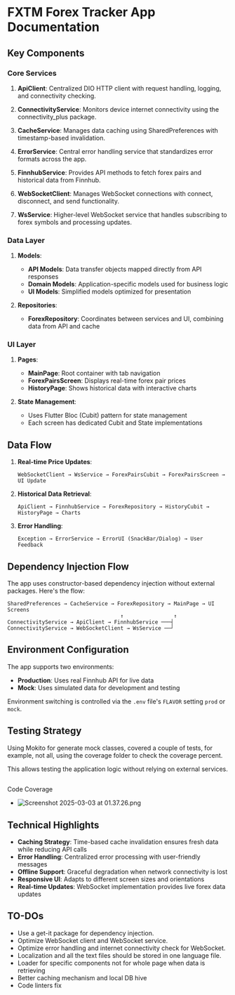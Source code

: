 # FXTM Forex Tracker App Documentation

## Key Components

### Core Services

1. **ApiClient**: Centralized DIO HTTP client with request handling, logging, and connectivity checking.

2. **ConnectivityService**: Monitors device internet connectivity using the connectivity_plus package.

3. **CacheService**: Manages data caching using SharedPreferences with timestamp-based invalidation.

4. **ErrorService**: Central error handling service that standardizes error formats across the app.

5. **FinnhubService**: Provides API methods to fetch forex pairs and historical data from Finnhub.

6. **WebSocketClient**: Manages WebSocket connections with connect, disconnect, and send functionality.

7. **WsService**: Higher-level WebSocket service that handles subscribing to forex symbols and processing updates.

### Data Layer

1. **Models**:
   - **API Models**: Data transfer objects mapped directly from API responses
   - **Domain Models**: Application-specific models used for business logic
   - **UI Models**: Simplified models optimized for presentation

2. **Repositories**:
   - **ForexRepository**: Coordinates between services and UI, combining data from API and cache

### UI Layer

1. **Pages**:
   - **MainPage**: Root container with tab navigation
   - **ForexPairsScreen**: Displays real-time forex pair prices
   - **HistoryPage**: Shows historical data with interactive charts

2. **State Management**:
   - Uses Flutter Bloc (Cubit) pattern for state management
   - Each screen has dedicated Cubit and State implementations

## Data Flow

1. **Real-time Price Updates**:
   ```
   WebSocketClient → WsService → ForexPairsCubit → ForexPairsScreen → UI Update
   ```

2. **Historical Data Retrieval**:
   ```
   ApiClient → FinnhubService → ForexRepository → HistoryCubit → HistoryPage → Charts
   ```

3. **Error Handling**:
   ```
   Exception → ErrorService → ErrorUI (SnackBar/Dialog) → User Feedback
   ```

## Dependency Injection Flow

The app uses constructor-based dependency injection without external packages. Here's the flow:

```
SharedPreferences → CacheService → ForexRepository → MainPage → UI Screens
                                    ↑                ↑
ConnectivityService → ApiClient → FinnhubService ───┤
ConnectivityService → WebSocketClient → WsService ──┘
```

## Environment Configuration

The app supports two environments:
- **Production**: Uses real Finnhub API for live data
- **Mock**: Uses simulated data for development and testing

Environment switching is controlled via the `.env` file's `FLAVOR` setting `prod` or `mock`.

## Testing Strategy
Using Mokito for generate mock classes, covered a couple of tests, for example, not all, using the coverage folder to check the coverage percent.

This allows testing the application logic without relying on external services.

##
Code Coverage
- ![Screenshot 2025-03-03 at 01.37.26.png](..%2F..%2F..%2F..%2Fvar%2Ffolders%2Fr8%2F842m9prn3vj5cg1y_56xq88w0000gq%2FT%2FTemporaryItems%2FNSIRD_screencaptureui_kwWOeQ%2FScreenshot%202025-03-03%20at%2001.37.26.png)

## Technical Highlights

- **Caching Strategy**: Time-based cache invalidation ensures fresh data while reducing API calls
- **Error Handling**: Centralized error processing with user-friendly messages
- **Offline Support**: Graceful degradation when network connectivity is lost
- **Responsive UI**: Adapts to different screen sizes and orientations
- **Real-time Updates**: WebSocket implementation provides live forex data updates

## TO-DOs
- Use a get-it package for dependency injection.
- Optimize WebSocket client and WebSocket service.
- Optimize error handling and internet connectivity check for WebSocket.
- Localization and all the text files should be stored in one language file.
- Loader for specific components not for whole page when data is retrieving
- Better caching mechanism and local DB hive
- Code linters fix
